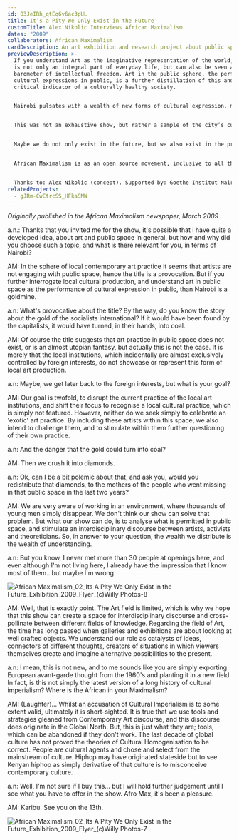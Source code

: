 ```yaml
---
id: O3JeIRh_qtEq6v6ac3pUL
title: It’s a Pity We Only Exist in the Future
customTitle: Alex Nikolic Interviews African Maximalism
dates: "2009"
collaborators: African Maximalism
cardDescription: An art exhibition and research project about public space in Nairobi
previewDescription: >-
  If you understand Art as the imaginative representation of the world, then it
  is not only an integral part of everyday life, but can also be seen as a
  barometer of intellectual freedom. Art in the public sphere, the performing of
  cultural expressions in public, is a further distillation of this and a
  critical indicator of a culturally healthy society.


  Nairobi pulsates with a wealth of new forms of cultural expression, many of which exist beyond the frontiers of conventional institutions. The idea behind ‘It’s a pity that we only exist in the future’ was to explore the city’s terrain with the aim of representing these phenomena within the context of discourse about public space.


  This was not an exhaustive show, but rather a sample of the city’s cultural nuggets, tracing a seam of art forms existing within different social, cultural and geographical groups. Showcasing work by the Maasai Mbili art collective, Solo 7, Hapa TV, Biki Kangwana and Jacob Wachira, the Nyayo Monument Photographers, Slum TV, Lukas Pusch, Ukoo Flani and Cultural Video Foundation


  Maybe we do not only exist in the future, but we also exist in the present, it’s just a question of knowing how to see ourselves. And that is one of the things that African Maximalism is trying to do. We try to make things visible, we try to connect loose synapses within the city, the country, the continent, and re-establish broken circuits. We create situations, we dream of being catalysts.


  African Maximalism is as an open source movement, inclusive to all that want to learn the language. It’s about the freedom of producing innovative work, without the burden of being an individual. We are a movement with no leader, an idea with no manifesto, an aesthetic with no rules. Come and join us.


  Thanks to: Alex Nikolic (concept). Supported by: Goethe Institut Nairobi
relatedProjects:
  - gJRm-CwEtrcSS_HFkaSNW
---
```

*Originally published in the African Maximalism newspaper, March 2009*



a.n.: Thanks that you invited me for the show, it's possible that i have quite a developed idea, about art and public space in general, but how and why did you choose such a topic, and what is there relevant for you, in terms of Nairobi?

AM: In the sphere of local contemporary art practice it seems that artists are not engaging with public space, hence the title is a provocation. But if you further interrogate local cultural production, and understand art in public space as the performance of cultural expression in public, than Nairobi is a goldmine. 

a.n: What's provocative about the title? By the way, do you know the story about the gold of the socialists international? If it would have been found by the capitalists, it would have turned, in their hands, into coal.

AM: Of course the title suggests that art practice in public space does not exist, or is an almost utopian fantasy, but actually this is not the case. It is merely that the local institutions, which incidentally are almost exclusively controlled by foreign interests, do not showcase or represent this form of local art production.  

a.n: Maybe, we get later back to the foreign interests, but what is your goal?

AM: Our goal is twofold, to disrupt the current practice of the local art institutions, and shift their focus to recognise a local cultural practice, which is simply not featured. However, neither do we seek simply to celebrate an 'exotic' art practice. By including these artists within this space, we also intend to challenge them, and to stimulate within them further questioning of their own practice. 

a.n: And the danger that the gold could turn into coal?

AM: Then we crush it into diamonds. 

a.n: Ok, can I be a bit polemic about that, and ask you, would you redistribute that diamonds, to the mothers of the people who went missing in that public space in the last two years? 

AM: We are very aware of working in an environment, where thousands of young men simply disappear. We don't think our show can solve that problem. But what our show can do, is to   analyse what is permitted in public space, and stimulate an interdisciplinary discourse between artists, activists and theoreticians. So, in answer to your question, the wealth we  distribute is the wealth of understanding. 

a.n: But you know, I never met more than 30 people at openings here, and even although I'm not living here, I already have the impression that I know most of them.. but maybe I'm wrong. 

![](/assets/african-maximalism_02_its-a-pity-we-only-exist-in-the-future_exhibition_2009_flyer_-c-willy-photos-8.jpg "African Maximalism_02_Its A Pity We Only Exist in the Future_Exhibition_2009_Flyer_(c)Willy Photos-8")

AM: Well, that is exactly point. The Art field is limited, which is why we hope that this show can create a space for interdisciplinary discourse and cross-pollinate between different fields of knowledge. Regarding the field of Art, the time has long passed when galleries and exhibitions are about looking at well crafted objects. We understand our role as catalysts of ideas, connectors of different thoughts, creators of situations in which viewers themselves create and imagine alternative possibilities to the present. 

a.n: I mean, this is not new, and to me sounds like you are simply exporting European avant-garde thought from the 1960's and planting it in a new field. In fact, is this not simply the latest version of a long history of cultural imperialism? Where is the African in your Maximalism?

AM: (Laughter)... Whilst an accusation of Cultural Imperialism is to some extent valid, ultimately it is short-sighted. It is true that we use tools and strategies gleaned from Contemporary Art discourse, and this discourse does originate in the Global North. But, this is just what they are; tools, which can be abandoned if they don't work. The last decade of global culture has not proved the theories of Cultural Homogenisation to be correct. People are cultural agents and chose and select from the mainstream of culture. Hiphop may have originated stateside but to see Kenyan hiphop as simply derivative of that culture is to misconceive contemporary culture. 

a.n: Well, I'm not sure if I buy this... but I will hold further judgement until I see what you have to offer in the show. Afro Max, it's been a pleasure. 

AM: Karibu. See you on the 13th. 

![](/assets/african-maximalism_02_its-a-pity-we-only-exist-in-the-future_exhibition_2009_flyer_-c-willy-photos-7.jpg "African Maximalism_02_Its A Pity We Only Exist in the Future_Exhibition_2009_Flyer_(c)Willy Photos-7")
